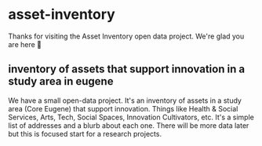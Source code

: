 # asset-inventory

Thanks for visiting the Asset Inventory open data project.  We're glad you are here :tada:

## inventory of assets that support innovation in a study area in eugene

We have a small open-data project.  It's an inventory of assets in a study area (Core Eugene) that support innovation.  Things like Health & Social Services, Arts, Tech, Social Spaces, Innovation Cultivators, etc.  It's a simple list of addresses and a blurb about each one.  There will be more data later but this is focused start for a research projects.




